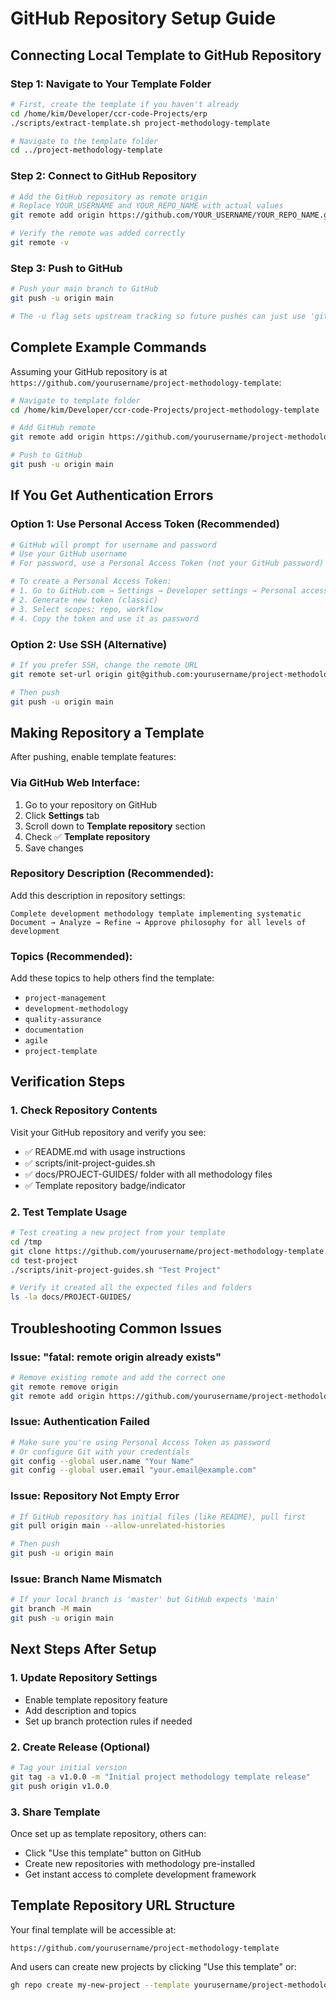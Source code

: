 # GitHub Repository Setup Guide

## Connecting Local Template to GitHub Repository

### Step 1: Navigate to Your Template Folder
```bash
# First, create the template if you haven't already
cd /home/kim/Developer/ccr-code-Projects/erp
./scripts/extract-template.sh project-methodology-template

# Navigate to the template folder
cd ../project-methodology-template
```

### Step 2: Connect to GitHub Repository
```bash
# Add the GitHub repository as remote origin
# Replace YOUR_USERNAME and YOUR_REPO_NAME with actual values
git remote add origin https://github.com/YOUR_USERNAME/YOUR_REPO_NAME.git

# Verify the remote was added correctly
git remote -v
```

### Step 3: Push to GitHub
```bash
# Push your main branch to GitHub
git push -u origin main

# The -u flag sets upstream tracking so future pushes can just use 'git push'
```

## Complete Example Commands

Assuming your GitHub repository is at `https://github.com/yourusername/project-methodology-template`:

```bash
# Navigate to template folder
cd /home/kim/Developer/ccr-code-Projects/project-methodology-template

# Add GitHub remote
git remote add origin https://github.com/yourusername/project-methodology-template.git

# Push to GitHub
git push -u origin main
```

## If You Get Authentication Errors

### Option 1: Use Personal Access Token (Recommended)
```bash
# GitHub will prompt for username and password
# Use your GitHub username
# For password, use a Personal Access Token (not your GitHub password)

# To create a Personal Access Token:
# 1. Go to GitHub.com → Settings → Developer settings → Personal access tokens
# 2. Generate new token (classic)
# 3. Select scopes: repo, workflow
# 4. Copy the token and use it as password
```

### Option 2: Use SSH (Alternative)
```bash
# If you prefer SSH, change the remote URL
git remote set-url origin git@github.com:yourusername/project-methodology-template.git

# Then push
git push -u origin main
```

## Making Repository a Template

After pushing, enable template features:

### Via GitHub Web Interface:
1. Go to your repository on GitHub
2. Click **Settings** tab
3. Scroll down to **Template repository** section  
4. Check ✅ **Template repository**
5. Save changes

### Repository Description (Recommended):
Add this description in repository settings:
```
Complete development methodology template implementing systematic Document → Analyze → Refine → Approve philosophy for all levels of development
```

### Topics (Recommended):
Add these topics to help others find the template:
- `project-management`
- `development-methodology`
- `quality-assurance`
- `documentation`
- `agile`
- `project-template`

## Verification Steps

### 1. Check Repository Contents
Visit your GitHub repository and verify you see:
- ✅ README.md with usage instructions
- ✅ scripts/init-project-guides.sh
- ✅ docs/PROJECT-GUIDES/ folder with all methodology files
- ✅ Template repository badge/indicator

### 2. Test Template Usage
```bash
# Test creating a new project from your template
cd /tmp
git clone https://github.com/yourusername/project-methodology-template.git test-project
cd test-project
./scripts/init-project-guides.sh "Test Project"

# Verify it created all the expected files and folders
ls -la docs/PROJECT-GUIDES/
```

## Troubleshooting Common Issues

### Issue: "fatal: remote origin already exists"
```bash
# Remove existing remote and add the correct one
git remote remove origin
git remote add origin https://github.com/yourusername/project-methodology-template.git
```

### Issue: Authentication Failed
```bash
# Make sure you're using Personal Access Token as password
# Or configure Git with your credentials
git config --global user.name "Your Name"
git config --global user.email "your.email@example.com"
```

### Issue: Repository Not Empty Error
```bash
# If GitHub repository has initial files (like README), pull first
git pull origin main --allow-unrelated-histories

# Then push
git push -u origin main
```

### Issue: Branch Name Mismatch
```bash
# If your local branch is 'master' but GitHub expects 'main'
git branch -M main
git push -u origin main
```

## Next Steps After Setup

### 1. Update Repository Settings
- Enable template repository feature
- Add description and topics
- Set up branch protection rules if needed

### 2. Create Release (Optional)
```bash
# Tag your initial version
git tag -a v1.0.0 -m "Initial project methodology template release"
git push origin v1.0.0
```

### 3. Share Template
Once set up as template repository, others can:
- Click "Use this template" button on GitHub
- Create new repositories with methodology pre-installed
- Get instant access to complete development framework

## Template Repository URL Structure
Your final template will be accessible at:
```
https://github.com/yourusername/project-methodology-template
```

And users can create new projects by clicking "Use this template" or:
```bash
gh repo create my-new-project --template yourusername/project-methodology-template
```